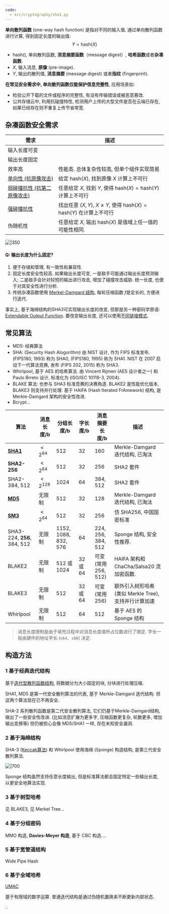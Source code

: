 ```yaml
---
code:
  - src/cryptography/sha1.py
---
```


**单向散列函数** (one-way hash function) 是指对不同的输入值, 通过单向散列函数进行计算, 得到固定长度的输出值: $$Y=\mathrm{hash}(X)$$

- $\mathrm{hash}()$, 单向散列函数, **消息摘要函数**（message digest）, **哈希函数**或者**杂凑函数**.
- $X$, 输入消息, **原像** (pre-image). 
- $Y$, 输出的散列值, **消息摘要** (message digest) 或者**指纹** (fingerprint).

**在常见安全需求中, 单向散列函数仅能保护信息完整性**, 应用场景如:
- 检验公开下载的文件或程序的完整性, 有没有传输错误或被恶意篡改.
- 公共存储云中, 利用抗碰撞特性, 检测用户上传的大型文件是否在云端已存在, 如果已经存在则不重复上传节省带宽.

## 杂凑函数安全需求

| 需求                        | 描述                                                       |
| --------------------------- | ---------------------------------------------------------- |
| 输入长度可变                |                                                            |
| 输出长度固定                |                                                            |
| 效率高                      | 性能高. 总体复杂性较高, 但单个组件实现简易           |
| [单向性 (抗原像攻击)](生日攻击.md)         | 给定 $\mathrm{hash}(X)$, 找到原像 $X$ 计算上不可行                  |
| [弱碰撞抗性 (抗第二原像攻击)](生日攻击.md) | 任意给定 $X$, 找到 $Y$, 使得 $\mathrm{hash}(X)=\mathrm{hash}(Y)$ 计算上不可行 |
| [强碰撞抗性](生日攻击.md)   | 找出任意 $(X,Y)$, $X\neq Y$, 使得 $\mathrm{hash}(X)=\mathrm{hash}(Y)$ 在计算上不可行       |
| 伪随机性                    |  任意给定 $X$, 输出 $\mathrm{hash}(X)$ 是值域上任一值的可能性相同.                                                        |

![|350](/attach/密码学_哈希三种攻击类型.avif)  

#### Q: 输出长度为什么固定?

1. 便于存储和管理, 有一致性和兼容性
2. 固定长度安全性较高. 如果输出长度可变, 一是敌手可能通过输出长度预测输入; 二是敌手会针对较短的输出进行攻击, 增加了碰撞攻击威胁. 统一长度, 也便于对其安全性进行分析.
3. 传统杂凑函数使用 [Merkel-Damgard 结构](MD%20结构/MD%20结构.md), 每轮压缩函数 $f$是定长的, 方便进行迭代.

事实上, 基于海绵结构的SHA3可实现输出长度的改变, 但那是另一种密码学原语: [Extendable Output Function](https://crypto.stackexchange.com/questions/54248/what-is-an-extendable-output-function). 要改变输出长度, 还可以使用[不同链接模式](../分组密码/链接模式.md).

## 常见算法

- MD5: 经典算法
- SHA: (Security Hash Alogorithm) 由 NIST 设计, 作为 FIPS 标准发布. (FIPS180, 1993) 称为 SHA0, (FIPS180, 1995) 称为 SHA1. NIST 在 2007 启动下一代算法竞赛, 发布 (FIPS 202, 2015) 称为 SHA3. 
- Whirlpool, 基于 AES 的哈希算法. 由 Vincent Rijmen (AES 设计者之一) 和 Paulo Brreto 设计, 标准化为 (ISO/IEC 10118-3, 2004).
- BLAKE 算法: 也参与 SHA3 标准竞赛的决赛角逐. BLAKE2 是性能优化版本, BLAKE3 则支持并行处理. 基于 HAIFA (Hash Iterated FrAmework) 结构, 是 Merkle-Damgard 架构的安全性改进. 
- Bcrypt...


| 算法                        | 消息长度/b | 分组长度/b           | 字长度/b | 消息摘要长度/b       | 描述                                    |
| --------------------------- | ---------- | -------------------- | -------- | -------------------- | --------------------------------------- |
| **[SHA1](SHA-1.md)**        | $<2^{64}$  | 512                  | 32       | 160                  | Merkle-Damgard 迭代结构, 已淘汰         |
| **SHA2-256**                | $<2^{64}$  | 512                  | 32       | 256                  | SHA2 套件                               |
| SHA2-384, 512               | $<2^{128}$ | 1024                 | 64       | 384, 512             | SHA2 套件                               |
| **[MD5](MD%20结构/MD5.md)**         | 无限制     | 512                  | 32       | 128                  | Merkle-Damgard 迭代结构, 已淘汰         |
| **[SM3](MD%20结构/SM3.md)**         | $<2^{64}$  | 512                  | 32       | 256                  | 仿 SHA256, 中国国密标准                 |
| SHA3-224, **256**, 384, 512 | 无限制     | 1152, 1088, 832, 576 | 64       | 224, 256, 384, 512   | Sponge 结构, 安全性推荐.                |
| BLAKE2                      | 无限制     | 512 或 1024          | 32 或 64 | 可变 (常用 256, 512) |HAIFA 架构和 ChaCha/Salsa20 流加密函数.                                         |
| BLAKE3                      | 无限制     | 512                  | 32 或 64 | 可变 (常用 256)      | 额外引入树形哈希 (类似 Merkle Tree), 支持并行计算加速 |
| Whirlpool                   | 无限制     | 512                  | 64       | 512                  | 基于 AES 的 Sponge 结构                 |

> 消息长度限制是由于填充过程中对消息长度值所占位数进行了限定. 字长一般由硬件的地址字长 (`x64, x86`) 决定.

## 构造方法

### 1 基于经典迭代结构

基于[迭代型散列函数结构](MD%20结构/MD%20结构.md), 将数据分为大小固定的块, 分块进行处理压缩.

SHA1, MD5 是第一代安全散列算法的代表, 基于 Merkle-Damgard 迭代结构. 但这两个算法现在已不再安全.

SHA-2 系列散列函数是第二代安全散列算法, 它们仍基于Merkle-Damgard结构, 做出了一些安全性改进. (比如消息扩展为更多字, 压缩函数更复杂, 轮数更多, 增加输出变换等) 但仍被担心会像 MD5/SHA1 一样, 存在未知安全漏洞.

### 2 基于海绵结构

SHA-3 ([Keccak算法](https://keccak.team/files/CSF-0.1.pdf)) 和 Whirlpool 使用海绵 (Sponge) 构造结构, 是第三代安全散列算法.

![|700](../../../attach/密码学_SHA3哈希函数.avif)

Sponge 结构虽然支持任意长度输出, 但是标准算法都会固定特定一些输出长度, 以更安全地算法实现.

### 3 基于树型哈希

见 BLAKE3, 见 Merkel Tree...

### 4 基于分组密码

MMO 构造, **Davies-Meyer 构造**, 基于 CBC 构造....

### 5 基于宽管道结构

Wide Pipe Hash

### 6 基于全域哈希

[UMAC](Security/密码学/消息摘要/消息认证码/UMAC.md)

基于有限域的数学运算. 普通迭代结构是通过伪随机置换来不断更新内部状态.

..

